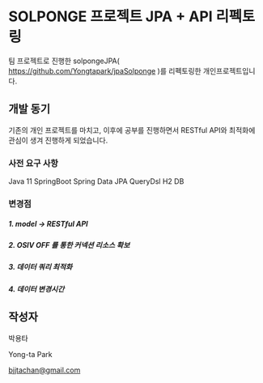 # SOLPONGE 프로젝트 JPA + API 리펙토링
팀 프로젝트로 진행한 solpongeJPA( https://github.com/Yongtapark/jpaSolponge )를 리펙토링한 개인프로젝트입니다.
## 개발 동기
기존의 개인 프로젝트를 마치고, 이후에 공부를 진행하면서 RESTful API와 최적화에 관심이 생겨 진행하게 되었습니다.

### 사전 요구 사항
Java 11
SpringBoot
Spring Data JPA
QueryDsl
H2 DB
### 변경점
##### 1. model -> RESTful API 

##### 2. OSIV OFF 를 통한 커넥션 리소스 확보

##### 3. 데이터 쿼리 최적화

##### 4. 데이터 변경시간 

## 작성자
박용타

Yong-ta Park

bjjtachan@gmail.com
